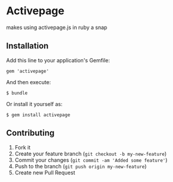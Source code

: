 # Activepage

makes using activepage.js in ruby a snap

## Installation

Add this line to your application's Gemfile:

    gem 'activepage'

And then execute:

    $ bundle

Or install it yourself as:

    $ gem install activepage

## Contributing

1. Fork it
2. Create your feature branch (`git checkout -b my-new-feature`)
3. Commit your changes (`git commit -am 'Added some feature'`)
4. Push to the branch (`git push origin my-new-feature`)
5. Create new Pull Request
